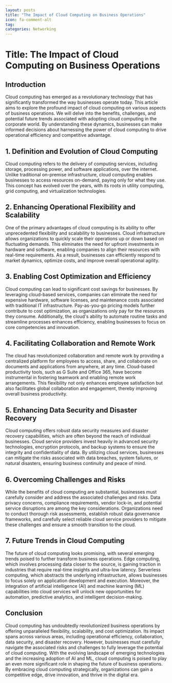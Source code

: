 ```yaml
---
layout: posts
title: "The Impact of Cloud Computing on Business Operations"
icon: fa-comment-alt
tag:      
categories: Networking
---
```



# Title: The Impact of Cloud Computing on Business Operations

## Introduction

Cloud computing has emerged as a revolutionary technology that has significantly transformed the way businesses operate today. This article aims to explore the profound impact of cloud computing on various aspects of business operations. We will delve into the benefits, challenges, and potential future trends associated with adopting cloud computing in the corporate world. By understanding these dynamics, businesses can make informed decisions about harnessing the power of cloud computing to drive operational efficiency and competitive advantage.

## 1. Definition and Evolution of Cloud Computing

Cloud computing refers to the delivery of computing services, including storage, processing power, and software applications, over the internet. Unlike traditional on-premise infrastructure, cloud computing enables businesses to access resources on-demand, paying only for what they use. This concept has evolved over the years, with its roots in utility computing, grid computing, and virtualization technologies.

## 2. Enhancing Operational Flexibility and Scalability

One of the primary advantages of cloud computing is its ability to offer unprecedented flexibility and scalability to businesses. Cloud infrastructure allows organizations to quickly scale their operations up or down based on fluctuating demands. This eliminates the need for upfront investments in hardware and software, enabling companies to align their resources with real-time requirements. As a result, businesses can efficiently respond to market dynamics, optimize costs, and improve overall operational agility.

## 3. Enabling Cost Optimization and Efficiency

Cloud computing can lead to significant cost savings for businesses. By leveraging cloud-based services, companies can eliminate the need for expensive hardware, software licenses, and maintenance costs associated with traditional IT infrastructure. Pay-as-you-go pricing models further contribute to cost optimization, as organizations only pay for the resources they consume. Additionally, the cloud's ability to automate routine tasks and streamline processes enhances efficiency, enabling businesses to focus on core competencies and innovation.

## 4. Facilitating Collaboration and Remote Work

The cloud has revolutionized collaboration and remote work by providing a centralized platform for employees to access, share, and collaborate on documents and applications from anywhere, at any time. Cloud-based productivity tools, such as G Suite and Office 365, have become instrumental in fostering teamwork and enabling remote work arrangements. This flexibility not only enhances employee satisfaction but also facilitates global collaboration and engagement, thereby improving overall business productivity.

## 5. Enhancing Data Security and Disaster Recovery

Cloud computing offers robust data security measures and disaster recovery capabilities, which are often beyond the reach of individual businesses. Cloud service providers invest heavily in advanced security technologies, encryption protocols, and backup systems to ensure the integrity and confidentiality of data. By utilizing cloud services, businesses can mitigate the risks associated with data breaches, system failures, or natural disasters, ensuring business continuity and peace of mind.

## 6. Overcoming Challenges and Risks

While the benefits of cloud computing are substantial, businesses must carefully consider and address the associated challenges and risks. Data privacy concerns, compliance requirements, vendor lock-in, and potential service disruptions are among the key considerations. Organizations need to conduct thorough risk assessments, establish robust data governance frameworks, and carefully select reliable cloud service providers to mitigate these challenges and ensure a smooth transition to the cloud.

## 7. Future Trends in Cloud Computing

The future of cloud computing looks promising, with several emerging trends poised to further transform business operations. Edge computing, which involves processing data closer to the source, is gaining traction in industries that require real-time insights and ultra-low latency. Serverless computing, which abstracts the underlying infrastructure, allows businesses to focus solely on application development and execution. Moreover, the integration of artificial intelligence (AI) and machine learning (ML) capabilities into cloud services will unlock new opportunities for automation, predictive analytics, and intelligent decision-making.

## Conclusion

Cloud computing has undoubtedly revolutionized business operations by offering unparalleled flexibility, scalability, and cost optimization. Its impact spans across various areas, including operational efficiency, collaboration, data security, and disaster recovery. However, businesses must carefully navigate the associated risks and challenges to fully leverage the potential of cloud computing. With the evolving landscape of emerging technologies and the increasing adoption of AI and ML, cloud computing is poised to play an even more significant role in shaping the future of business operations. By embracing cloud computing strategically, organizations can gain a competitive edge, drive innovation, and thrive in the digital era.